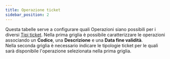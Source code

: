 ```yaml
---
title: Operazione ticket
sidebar_position: 2
---
```


Questa tabelle serve a configurare quali Operazioni siano possibili per i diversi [Tipi ticket](/docs/configurations/tables/crm/tickets/ticket-type).
Nella prima griglia è possibile caratterizzare le operazioni associando un **Codice**, una **Descrizione** e una **Data fine validità**.        
Nella seconda griglia è necessario indicare le tipologie ticket per le quali sarà disponibile l'operazione selezionata nella prima griglia.       